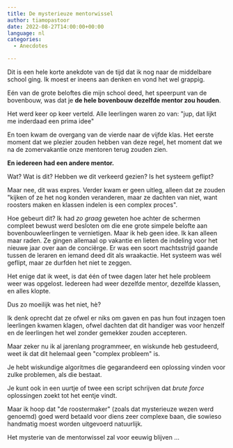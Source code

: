 ```yaml
---
title: De mysterieuze mentorwissel
author: tiamopastoor
date: 2022-08-27T14:00:00+00:00
language: nl
categories:
  - Anecdotes

---
```

Dit is een hele korte anekdote van de tijd dat ik nog naar de middelbare school ging. Ik moest er ineens aan denken en vond het wel grappig.

Eén van de grote beloftes die mijn school deed, het speerpunt van de bovenbouw, was dat je **de hele bovenbouw dezelfde mentor zou houden**.

Het werd keer op keer verteld. Alle leerlingen waren zo van: "jup, dat lijkt me inderdaad een prima idee"

En toen kwam de overgang van de vierde naar de vijfde klas. Het eerste moment dat we plezier zouden hebben van deze regel, het moment dat we na de zomervakantie onze mentoren terug zouden zien.

**En iedereen had een andere mentor.**

Wat? Wat is dit? Hebben we dit verkeerd gezien? Is het systeem geflipt?

Maar nee, dit was expres. Verder kwam er geen uitleg, alleen dat ze zouden "kijken of ze het nog konden veranderen, maar ze dachten van niet, want roosters maken en klassen indelen is een complex proces".

Hoe gebeurt dit? Ik had _zo graag_ geweten hoe achter de schermen compleet bewust werd besloten om die ene grote simpele belofte aan bovenbouwleerlingen te vernietigen. Maar ik heb geen idee. Ik kan alleen maar raden. Ze gingen allemaal op vakantie en lieten de indeling voor het nieuwe jaar over aan de conciërge. Er was een soort machtsstrijd gaande tussen de leraren en iemand deed dit als wraakactie. Het systeem was wél geflipt, maar ze durfden het niet te zeggen.

Het enige dat ik weet, is dat één of twee dagen later het hele probleem weer was opgelost. Iedereen had weer dezelfde mentor, dezelfde klassen, en alles klopte.

Dus zo moeilijk was het niet, hè?

Ik denk oprecht dat ze ofwel er niks om gaven en pas hun fout inzagen toen leerlingen kwamen klagen, ofwel dachten dat dit handiger was voor henzelf en de leerlingen het wel zonder gemekker zouden accepteren.

Maar zeker nu ik al jarenlang programmeer, en wiskunde heb gestudeerd, weet ik dat dit helemaal geen "complex probleem" is.

Je hebt wiskundige algoritmes die gegarandeerd een oplossing vinden voor zulke problemen, als die bestaat.

Je kunt ook in een uurtje of twee een script schrijven dat _brute force_ oplossingen zoekt tot het eentje vindt.

Maar ik hoop dat "de roostermaker" (zoals dat mysterieuze wezen werd genoemd) goed werd betaald voor diens zeer complexe baan, die sowieso handmatig moest worden uitgevoerd natuurlijk.

Het mysterie van de mentorwissel zal voor eeuwig blijven ...